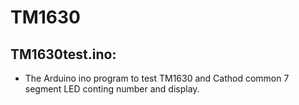 # TM1630
## TM1630test.ino:
- The Arduino ino program to test TM1630 and Cathod common 7 segment LED conting number and display.  
